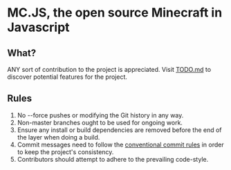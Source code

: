 # MC.JS, the open source Minecraft in Javascript

## What?

ANY sort of contribution to the project is appreciated. Visit [TODO.md](https://github.com/ian13456/mc.js/blob/master/TODO.md) to discover potential features for the project.

## Rules

1. No --force pushes or modifying the Git history in any way.
2. Non-master branches ought to be used for ongoing work.
3. Ensure any install or build dependencies are removed before the end of the layer when doing a 
   build.
4. Commit messages need to follow the [conventional commit rules](https://www.conventionalcommits.org/en/v1.0.0-beta.4/) in order to keep the project's consistency.
5. Contributors should attempt to adhere to the prevailing code-style.

